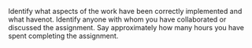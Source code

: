 
Identify what aspects of the work have been correctly implemented and what havenot.
Identify anyone with whom you have collaborated or discussed the assignment.
Say approximately how many hours you have spent completing the assignment.